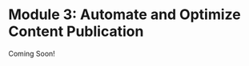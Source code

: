 # Module 3: Automate and Optimize Content Publication

Coming Soon!

<!--

<div class="ahead">
<h4>Learning Objectives</h4>

<ul>
    <li>Understand how to use Structures and Templates to create Web Content types and to provide consistent design to Web Content Articles</li>
    <li>Understand the relationship between Collections, Page Fragments, and Content Pages</li>
    <li>Learn how to use the Asset Publisher and Display Page Templates to display different types of Content</li>
    <li>Learn about Personalization Experience Management:</li>
    <ul>
        <li>User Segments</li>
        <li>Content Page Personalization</li>
        <li>Content Set Personalization</li>
    </ul>
</ul>

<h4>Tasks to Accomplish</h4>
<ul>
    <li>Create new Structures and use Templates to control Web Content display</li>
    <li>Import Page Fragments Collections and create editable Content Pages</li>
    <li>Create an automated self-publishing page using the Asset Publisher</li>
    <li>Create a Display Page Template for a Web Content Structure</li>
    <li>Create personalized Content Pages for different User Segments</li>
</ul>

<h4>Exercise Prerequisites (1/2)</h4>
<ul>
    <li>Unzipped module exercise files in the following folder structure:</li>
    <ul>    
        <li>Windows: <code>C:\liferay</code></li>
        <li>Unix Systems: <code>[user-home]/liferay</code></li>
    </ul>
    <li>A Liferay DXP or CE 7.2 instance up and running</li>
        <ul>    
        <li>If you have not started your instance yet, first, make sure you have downloaded Docker. Then, use the following commands to get and start the Liferay Docker Image:</li>
        <ul>
            <li><code>docker pull liferay/[product]:[version]</code></li>
            <li><code>docker run -it -m 8g -p 8080:8080 liferay/[product]:[version]</code></li>
        </ul>
    <li> See available Liferay DXP and CE versions at: <a href="https://hub.docker.com/r/liferay/dxp/tags">https://hub.docker.com/r/liferay/dxp/tags</a>
    </ul>
    <li>The livingstone-fjord-theme.war (located in your module exercises folder) uploaded and installed from the App Manager in the Control Panel</li>
</ul>
</div>

<div class="ahead">
<h4>Exercise Prerequisites (2/2)</h4>
<ul>
    <li>The following Page Templates added to the Global Site of your Liferay instance:</li>
    <ul>
        <li>Asset Publisher Page</li>
    </ul>
    <li>The following site structure set up in your Liferay instance:</li>
    <ul>
        <li>Livingstone Hotels & Resorts</li>
        <li>Livingstone Life (use the Community Site Template)</li>
    </ul>
    <li>The Site Content Creator Role added to the platform</li>
    <ul>
        <li>Use the prereq-imports folder located in your module exercises folder to import the LAR file into your Liferay instance</li>
    </ul>
    <li>The fiji-blog.lar file imported to Livingstone Life's Blogs section of Site Administration from your module exercises folder</li>
</ul>
</div>

-->